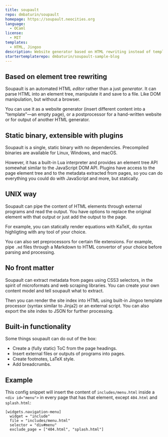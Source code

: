 ```yaml
---
title: soupault
repo: dmbaturin/soupault
homepage: https://soupault.neocities.org
language:
  - OCaml
license:
  - MIT
templates:
  - HTML, Jingoo
description: Website generator based on HTML rewriting instead of template processing. Single binary, extensible with Lua plugins.
startertemplaterepo: dmbaturin/soupault-sample-blog
---
```


## Based on element tree rewriting

Soupault is an automated HTML _editor_ rather than a just _generator_. It can parse HTML into an element tree,
manipulate it and save to a file. Like DOM manipulation, but without a browser.

You can use it as a website generator (insert different content into a "template"—an empty page), or a postprocessor
for a hand-written website or for output of another HTML generator.

## Static binary, extensible with plugins

Soupault is a single, static binary with no dependencies. Precompiled binaries are available for Linux, Windows, and macOS.

However, it has a built-in Lua interpreter and provides an element tree API somewhat similar to the JavaScript DOM API.
Plugins have access to the page element tree and to the metadata extracted from pages, so you can do everything
you could do with JavaScript and more, but statically.

## UNIX way

Soupault can pipe the content of HTML elements through external programs and read the output. You have options
to replace the original element with that output or just add the output to the page.

For example, you can statically render equations with KaTeX, do syntax highligting with any tool of your choice.

You can also set preprocessors for certain file extensions. For example, pipe `.md` files through a Markdown
to HTML convertor of your choice before parsing and processing.

## No front matter

Soupault can extract metadata from pages using CSS3 selectors, in the spirit of microformats and web scraping libraries.
You can create your own content model and tell soupault what to extract.

Then you can render the site index into HTML using built-in Jingoo template processor (syntax similar to Jinja2)
or an external script. You can also export the site index to JSON for further processing.

## Built-in functionality

Some things soupault can do out of the box:

* Create a (fully static) ToC from the page headings.
* Insert external files or outputs of programs into pages.
* Create footnotes, LaTeX style.
* Add breadcrumbs.

## Example

This config snippet will insert the content of `includes/menu.html` inside a `<div id="menu">` in every page that has that element,
except `404.html` and `splash.html`:

```
[widgets.navigation-menu]
  widget = "include"
  file = "includes/menu.html"
  selector = "div#menu"
  exclude_page = ["404.html", "splash.html"]
```
